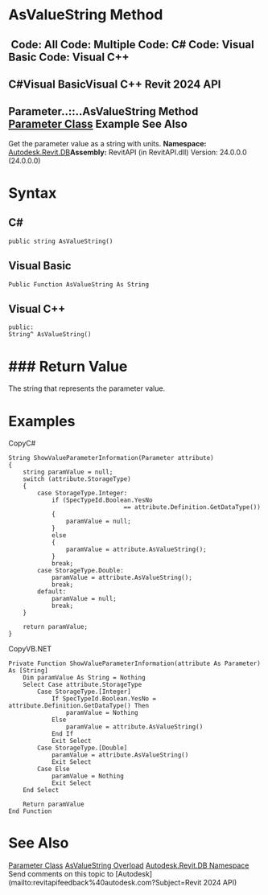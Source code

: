 # AsValueString Method

﻿
 Code: All Code: Multiple Code: C# Code: Visual Basic Code: Visual C++   
---  
C#Visual BasicVisual C++
Revit 2024 API  
---  
Parameter..::..AsValueString Method   
[Parameter Class](333ff41b-e6a7-d959-60bf-c3bfae495581.md "Parameter Class") Example See Also  
---  
Get the parameter value as a string with units.
**Namespace:** [Autodesk.Revit.DB](87546ba7-461b-c646-cbb1-2cb8f5bff8b2.md "Autodesk.Revit.DB Namespace")**Assembly:** RevitAPI (in RevitAPI.dll) Version: 24.0.0.0 (24.0.0.0)
# Syntax
C#  
---  
```text
public string AsValueString()
```
  
Visual Basic  
---  
```text
Public Function AsValueString As String
```
  
Visual C++  
---  
```text
public:
String^ AsValueString()
```
  
# ### Return Value
The string that represents the parameter value.
# Examples
CopyC#
```text
String ShowValueParameterInformation(Parameter attribute)
{
    string paramValue = null;
    switch (attribute.StorageType)
    {
        case StorageType.Integer:
            if (SpecTypeId.Boolean.YesNo
                                == attribute.Definition.GetDataType())
            {
                paramValue = null;
            }
            else
            {
                paramValue = attribute.AsValueString();
            }
            break;
        case StorageType.Double:
            paramValue = attribute.AsValueString();
            break;
        default:
            paramValue = null;
            break;
    }

    return paramValue;
}
```

CopyVB.NET
```text
Private Function ShowValueParameterInformation(attribute As Parameter) As [String]
    Dim paramValue As String = Nothing
    Select Case attribute.StorageType
        Case StorageType.[Integer]
            If SpecTypeId.Boolean.YesNo = attribute.Definition.GetDataType() Then
                paramValue = Nothing
            Else
                paramValue = attribute.AsValueString()
            End If
            Exit Select
        Case StorageType.[Double]
            paramValue = attribute.AsValueString()
            Exit Select
        Case Else
            paramValue = Nothing
            Exit Select
    End Select

    Return paramValue
End Function
```

# See Also
[Parameter Class](333ff41b-e6a7-d959-60bf-c3bfae495581.md "Parameter Class")
[AsValueString Overload](0bcdfd6e-a50c-0c87-befa-813ab2e193a1.md "AsValueString Method")
[Autodesk.Revit.DB Namespace](87546ba7-461b-c646-cbb1-2cb8f5bff8b2.md "Autodesk.Revit.DB Namespace")
Send comments on this topic to [Autodesk](mailto:revitapifeedback%40autodesk.com?Subject=Revit 2024 API)